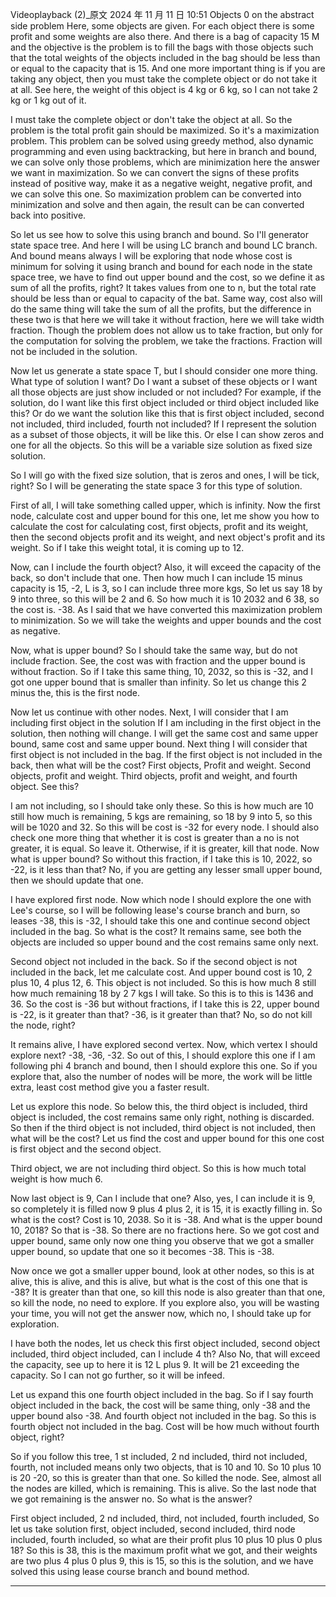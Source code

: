 Videoplayback (2)_原文
2024 年 11 月 11 日 10:51
Objects 0 on the abstract side problem Here, some objects are given. For each object there is some profit and some weights are also there. And there is a bag of capacity 15 M and the objective is the problem is to fill the bags with those objects such that the total weights of the objects included in the bag should be less than or equal to the capacity that is 15. And one more important thing is if you are taking any object, then you must take the complete object or do not take it at all. See here, the weight of this object is 4 kg or 6 kg, so I can not take 2 kg or 1 kg out of it. 

I must take the complete object or don't take the object at all. So the problem is the total profit gain should be maximized. So it's a maximization problem. This problem can be solved using greedy method, also dynamic programming and even using backtracking, but here in branch and bound, we can solve only those problems, which are minimization here the answer we want in maximization. So we can convert the signs of these profits instead of positive way, make it as a negative weight, negative profit, and we can solve this one. So maximization problem can be converted into minimization and solve and then again, the result can be can converted back into positive. 

So let us see how to solve this using branch and bound. So I'll generator state space tree. And here I will be using LC branch and bound LC branch. And bound means always I will be exploring that node whose cost is minimum for solving it using branch and bound for each node in the state space tree, we have to find out upper bound and the cost, so we define it as sum of all the profits, right? It takes values from one to n, but the total rate should be less than or equal to capacity of the bat. Same way, cost also will do the same thing will take the sum of all the profits, but the difference in these two is that here we will take it without fraction, here we will take width fraction. Though the problem does not allow us to take fraction, but only for the computation for solving the problem, we take the fractions. Fraction will not be included in the solution. 

Now let us generate a state space T, but I should consider one more thing. What type of solution I want? Do I want a subset of these objects or I want all those objects are just show included or not included? For example, if the solution, do I want like this first object included or third object included like this? Or do we want the solution like this that is first object included, second not included, third included, fourth not included? If I represent the solution as a subset of those objects, it will be like this. Or else I can show zeros and one for all the objects. So this will be a variable size solution as fixed size solution. 

So I will go with the fixed size solution, that is zeros and ones, I will be tick, right? So I will be generating the state space 3 for this type of solution. 

First of all, I will take something called upper, which is infinity. Now the first node, calculate cost and upper bound for this one, let me show you how to calculate the cost for calculating cost, first objects, profit and its weight, then the second objects profit and its weight, and next object's profit and its weight. So if I take this weight total, it is coming up to 12. 

Now, can I include the fourth object? Also, it will exceed the capacity of the back, so don't include that one. Then how much I can include 15 minus capacity is 15, -2, L is 3, so I can include three more kgs, So let us say 18 by 9 into three, so this will be 2 and 6. So how much it is 10 2032 and 6 38, so the cost is. -38. As I said that we have converted this maximization problem to minimization. So we will take the weights and upper bounds and the cost as negative. 

Now, what is upper bound? So I should take the same way, but do not include fraction. See, the cost was with fraction and the upper bound is without fraction. So if I take this same thing, 10, 2032, so this is -32, and I got one upper bound that is smaller than infinity. So let us change this 2 minus the, this is the first node. 

Now let us continue with other nodes. Next, I will consider that I am including first object in the solution If I am including in the first object in the solution, then nothing will change. I will get the same cost and same upper bound, same cost and same upper bound. Next thing I will consider that first object is not included in the bag. If the first object is not included in the back, then what will be the cost? First objects, Profit and weight. Second objects, profit and weight. Third objects, profit and weight, and fourth object. See this? 

I am not including, so I should take only these. So this is how much are 10 still how much is remaining, 5 kgs are remaining, so 18 by 9 into 5, so this will be 1020 and 32. So this will be cost is -32 for every node. I should also check one more thing that whether it is cost is greater than a no is not greater, it is equal. So leave it. Otherwise, if it is greater, kill that node. Now what is upper bound? So without this fraction, if I take this is 10, 2022, so -22, is it less than that? No, if you are getting any lesser small upper bound, then we should update that one. 

I have explored first node. Now which node I should explore the one with Lee's course, so I will be following lease's course branch and burn, so leases -38, this is -32, I should take this one and continue second object included in the bag. So what is the cost? It remains same, see both the objects are included so upper bound and the cost remains same only next. 

Second object not included in the back. So if the second object is not included in the back, let me calculate cost. And upper bound cost is 10, 2 plus 10, 4 plus 12, 6. This object is not included. So this is how much 8 still how much remaining 18 by 2 7 kgs I will take. So this is to this is 1436 and 36. So the cost is -36 but without fractions, if I take this is 22, upper bound is -22, is it greater than that? -36, is it greater than that? No, so do not kill the node, right? 

It remains alive, I have explored second vertex. Now, which vertex I should explore next? -38, -36, -32. So out of this, I should explore this one if I am following phi 4 branch and bound, then I should explore this one. So if you explore that, also the number of nodes will be more, the work will be little extra, least cost method give you a faster result. 

Let us explore this node. So below this, the third object is included, third object is included, the cost remains same only right, nothing is discarded. So then if the third object is not included, third object is not included, then what will be the cost? Let us find the cost and upper bound for this one cost is first object and the second object. 

Third object, we are not including third object. So this is how much total weight is how much 6. 

Now last object is 9, Can I include that one? Also, yes, I can include it is 9, so completely it is filled now 9 plus 4 plus 2, it is 15, it is exactly filling in. So what is the cost? Cost is 10, 2038. So it is -38. And what is the upper bound 10, 2018? So that is -38. So there are no fractions here. So we got cost and upper bound, same only now one thing you observe that we got a smaller upper bound, so update that one so it becomes -38. This is -38. 

Now once we got a smaller upper bound, look at other nodes, so this is at alive, this is alive, and this is alive, but what is the cost of this one that is -38? It is greater than that one, so kill this node is also greater than that one, so kill the node, no need to explore. If you explore also, you will be wasting your time, you will not get the answer now, which no, I should take up for exploration. 

I have both the nodes, let us check this first object included, second object included, third object included, can I include 4 th? Also No, that will exceed the capacity, see up to here it is 12 L plus 9. It will be 21 exceeding the capacity. So I can not go further, so it will be infeed. 

Let us expand this one fourth object included in the bag. So if I say fourth object included in the back, the cost will be same thing, only -38 and the upper bound also -38. And fourth object not included in the bag. So this is fourth object not included in the bag. Cost will be how much without fourth object, right? 

So if you follow this tree, 1 st included, 2 nd included, third not included, fourth, not included means only two objects, that is 10 and 10. So 10 plus 10 is 20 -20, so this is greater than that one. So killed the node. See, almost all the nodes are killed, which is remaining. This is alive. So the last node that we got remaining is the answer no. So what is the answer? 

First object included, 2 nd included, third, not included, fourth included, So let us take solution first, object included, second included, third node included, fourth included, so what are their profit plus 10 plus 10 plus 0 plus 18? So this is 38, this is the maximum profit what we got, and their weights are two plus 4 plus 0 plus 9, this is 15, so this is the solution, and we have solved this using lease course branch and bound method. 

---
